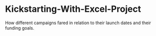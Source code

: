 # Kickstarting-With-Excel-Project
How different campaigns fared in relation to their launch dates and their funding goals.
